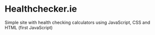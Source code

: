 # Healthchecker.ie
Simple site with health checking calculators using JavaScript, CSS and HTML (first JavaScript)
